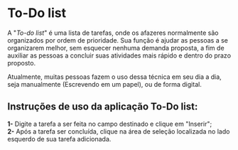 # To-Do list
 A "_To-do list_" é uma lista de tarefas, onde os afazeres normalmente são organizados por ordem de prioridade. Sua função é ajudar as pessoas a se organizarem melhor, sem esquecer nenhuma demanda proposta, a fim de auxiliar as pessoas a concluir suas atividades mais rápido e dentro do prazo proposto. <br>
 
Atualmente, muitas pessoas fazem o uso dessa técnica em seu dia a dia, seja  manualmente (Escrevendo em um papel), ou de forma digital.
<br>

## Instruções de uso da aplicação To-Do list:
**1-** Digite a tarefa a ser feita no campo destinado e clique em "Inserir"; <br>
**2-** Após a tarefa ser concluída, clique na área de seleção localizada no lado esquerdo de sua tarefa adicionada.


